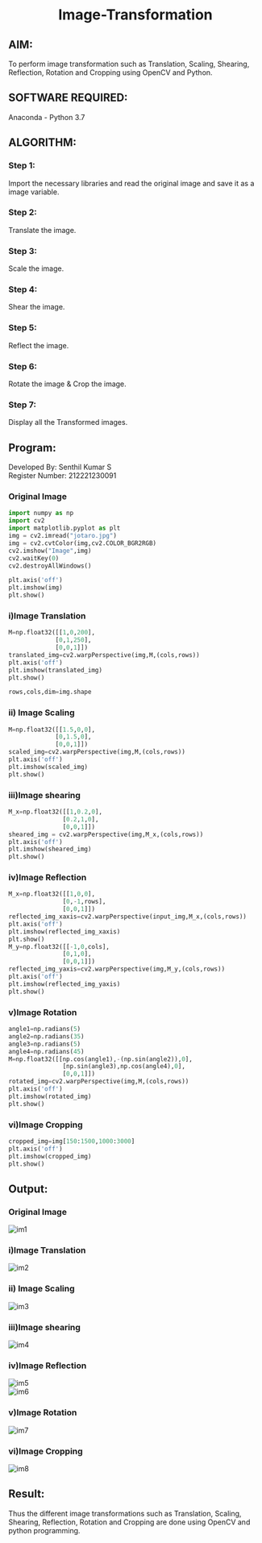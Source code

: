 # <p align="center">Image-Transformation</p>
## AIM:
To perform image transformation such as Translation, Scaling, Shearing, Reflection, Rotation and Cropping using OpenCV and Python.

## SOFTWARE REQUIRED:
Anaconda - Python 3.7

## ALGORITHM:
### Step 1:
Import the necessary libraries and read the original image and save it as a image variable.
### Step 2:
Translate the image.
### Step 3:
Scale the image.
### Step 4:
Shear the image.
### Step 5:
Reflect the image.
### Step 6:
Rotate the image & Crop the image.
### Step 7:
Display all the Transformed images.

## Program:
Developed By: Senthil Kumar S
<br>
Register Number: 212221230091

### Original Image
```py
import numpy as np
import cv2
import matplotlib.pyplot as plt
img = cv2.imread("jotaro.jpg")
img = cv2.cvtColor(img,cv2.COLOR_BGR2RGB)
cv2.imshow("Image",img)
cv2.waitKey(0)
cv2.destroyAllWindows()

plt.axis('off')
plt.imshow(img)
plt.show()
```

### i)Image Translation
```py
M=np.float32([[1,0,200],
             [0,1,250],
             [0,0,1]])
translated_img=cv2.warpPerspective(img,M,(cols,rows))
plt.axis('off')
plt.imshow(translated_img)
plt.show()
```

```py
rows,cols,dim=img.shape
```

### ii) Image Scaling
```py
M=np.float32([[1.5,0,0],
             [0,1.5,0],
             [0,0,1]])
scaled_img=cv2.warpPerspective(img,M,(cols,rows))
plt.axis('off')
plt.imshow(scaled_img)
plt.show()
```


### iii)Image shearing
```py
M_x=np.float32([[1,0.2,0],
               [0.2,1,0],
               [0,0,1]])
sheared_img = cv2.warpPerspective(img,M_x,(cols,rows))
plt.axis('off')
plt.imshow(sheared_img)
plt.show()
```

### iv)Image Reflection
```py
M_x=np.float32([[1,0,0],
               [0,-1,rows],
               [0,0,1]])
reflected_img_xaxis=cv2.warpPerspective(input_img,M_x,(cols,rows))
plt.axis('off')
plt.imshow(reflected_img_xaxis)
plt.show()
M_y=np.float32([[-1,0,cols],
               [0,1,0],
               [0,0,1]])
reflected_img_yaxis=cv2.warpPerspective(img,M_y,(cols,rows))
plt.axis('off')
plt.imshow(reflected_img_yaxis)
plt.show()
```
### v)Image Rotation
```py
angle1=np.radians(5)
angle2=np.radians(35)
angle3=np.radians(5)
angle4=np.radians(45)
M=np.float32([[np.cos(angle1),-(np.sin(angle2)),0],
               [np.sin(angle3),np.cos(angle4),0],
               [0,0,1]])
rotated_img=cv2.warpPerspective(img,M,(cols,rows))
plt.axis('off')
plt.imshow(rotated_img)
plt.show()
```
### vi)Image Cropping
```py
cropped_img=img[150:1500,1000:3000]
plt.axis('off')
plt.imshow(cropped_img)
plt.show()
```
## Output:
### Original Image
![im1](https://user-images.githubusercontent.com/93860256/230664704-60680692-6751-4810-8b2e-36ef4aff9d61.png)

### i)Image Translation
![im2](https://user-images.githubusercontent.com/93860256/230665041-4bbc389d-3411-498d-91ba-dfe56309e14a.png)

### ii) Image Scaling
![im3](https://user-images.githubusercontent.com/93860256/230665042-33d3e619-57d2-4ea7-be31-1d895bc97269.png)

### iii)Image shearing
![im4](https://user-images.githubusercontent.com/93860256/230665023-5e5edb55-4495-4c3c-aa5e-8da948c0d162.png)

### iv)Image Reflection
![im5](https://user-images.githubusercontent.com/93860256/230665029-54a00fb3-ca07-49bf-886d-93a6a00f8577.png)
<br>
![im6](https://user-images.githubusercontent.com/93860256/230665032-8810d67f-4e77-4a6b-a0b5-4e6c51278ea7.png)

### v)Image Rotation
![im7](https://user-images.githubusercontent.com/93860256/230665035-48488781-df23-4cb3-ba2f-9d0dd228f1fc.png)

### vi)Image Cropping
![im8](https://user-images.githubusercontent.com/93860256/230665038-1fd92f0a-783f-4602-92f9-7b1f71a84907.png)

## Result: 
Thus the different image transformations such as Translation, Scaling, Shearing, Reflection, Rotation and Cropping are done using OpenCV and python programming.

